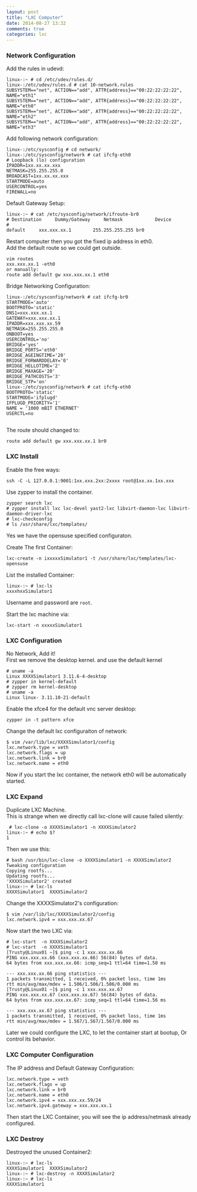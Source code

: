 ```yaml
---
layout: post
title: "LXC Computer"
date: 2014-08-27 13:32
comments: true
categories: lxc
---
```

### Network Configuration
Add the rules in udevd:    

```
linux-:~ # cd /etc/udev/rules.d/
linux-:/etc/udev/rules.d # cat 10-network.rules
SUBSYSTEM=="net", ACTION=="add", ATTR{address}=="00:22:22:22:22", NAME="eth1"
SUBSYSTEM=="net", ACTION=="add", ATTR{address}=="00:22:22:22:22", NAME="eth0"
SUBSYSTEM=="net", ACTION=="add", ATTR{address}=="00:22:22:22:22", NAME="eth2"
SUBSYSTEM=="net", ACTION=="add", ATTR{address}=="00:22:22:22:22", NAME="eth3"

```
Add following network configuration:    

```
linux-:/etc/sysconfig # cd network/
linux-:/etc/sysconfig/network # cat ifcfg-eth0
# Loopback (lo) configuration
IPADDR=1xx.xx.xx.xxx
NETMASK=255.255.255.0
BROADCAST=1xx.xx.xx.xxx
STARTMODE=auto
USERCONTROL=yes
FIREWALL=no

```
Default Gateway Setup:    

```
linux-:~ # cat /etc/sysconfig/network/ifroute-br0
# Destination     Dummy/Gateway     Netmask            Device
#
default		xxx.xxx.xx.1	    255.255.255.255	br0

```
Restart computer then you got the fixed ip address in eth0.    
Add the default route so we could get outside.    

```
vim routes
xxx.xxx.xx.1 -eth0 
or manually: 
route add default gw xxx.xxx.xx.1 eth0

```

Bridge Networking Configuration:    

```
linux-:/etc/sysconfig/network # cat ifcfg-br0
STARTMODE='auto'
BOOTPROTO='static'
DNS1=xxx.xxx.xx.1
GATEWAY=xxx.xxx.xx.1
IPADDR=xxx.xxx.xx.59
NETMASK=255.255.255.0
ONBOOT=yes
USERCONTROL='no'
BRIDGE='yes'
BRIDGE_PORTS='eth0'
BRIDGE_AGEINGTIME='20'
BRIDGE_FORWARDDELAY='0'
BRIDGE_HELLOTIME='2'
BRIDGE_MAXAGE='20'
BRIDGE_PATHCOSTS='3'
BRIDGE_STP='on'
linux-:/etc/sysconfig/network # cat ifcfg-eth0
BOOTPROTO='static'
STARTMODE='ifplugd'
IFPLUGD_PRIORITY='1'
NAME = '1000 mBIT ETHERNET'
USERCTL=no


```
The route should changed to:     

```
route add default gw xxx.xxx.xx.1 br0

```

### LXC Install
Enable the free ways:    

```
ssh -C -L 127.0.0.1:9001:1xx.xxx.2xx:2xxxx root@1xx.xx.1xx.xxx

```
Use zypper to install the container.    

```
zypper search lxc
# zypper install lxc lxc-devel yast2-lxc libvirt-daemon-lxc libvirt-daemon-driver-lxc
# lxc-checkconfig 
# ls /usr/share/lxc/templates/

```
Yes we have the opensuse specified configuraton.    

Create The first Container:     

```
lxc-create -n ixxxxxSimulator1 -t /usr/share/lxc/templates/lxc-opensuse

```
List the installed Container:    

```
linux-:~ # lxc-ls
xxxxhxxSimulator1

```
Username and password are `root`.    

Start the lxc machine via:    

```
lxc-start -n xxxxxSimulator1

```

### LXC Configuration
No Network, Add it!    
First we remove the desktop kernel. and use the default kernel    

```
# uname -a
Linux XXXXSimulator1 3.11.6-4-desktop 
# zypper in kernel-default
# zypper rm kernel-desktop
# uname -a
Linux linux- 3.11.10-21-default

```

Enable the xfce4 for the default vnc server desktop:    

```
zypper in -t pattern xfce

```

Change the default lxc configuraiton of network:     

```
$ vim /var/lib/lxc/XXXXSimulator1/config
lxc.network.type = veth
lxc.network.flags = up
lxc.network.link = br0
lxc.network.name = eth0

```
Now if you start the lxc container, the network eth0 will be automatically started.    

### LXC Expand 
Duplicate LXC Machine.     
This is strange when we directly call lxc-clone will cause failed silently:    

```
 # lxc-clone -o XXXXSimulator1 -n XXXXSimulator2
linux-:~ # echo $?
1

```
Then we use this:     

```
# bash /usr/bin/lxc-clone -o XXXXSimulator1 -n XXXXSimulator2
Tweaking configuration
Copying rootfs...
Updating rootfs...
'XXXXSimulator2' created
linux-:~ # lxc-ls
XXXXSimulator1  XXXXSimulator2

```
Change the XXXXSimulator2's configuration:    

```
$ vim /var/lib/lxc/XXXXSimulator2/config
lxc.network.ipv4 = xxx.xxx.xx.67

```
Now start the two LXC via:    

```
# lxc-start  -n XXXXSimulator2
# lxc-start  -n XXXXSimulator1
[Trusty@Linux01 ~]$ ping -c 1 xxx.xxx.xx.66
PING xxx.xxx.xx.66 (xxx.xxx.xx.66) 56(84) bytes of data.
64 bytes from xxx.xxx.xx.66: icmp_seq=1 ttl=64 time=1.50 ms

--- xxx.xxx.xx.66 ping statistics ---
1 packets transmitted, 1 received, 0% packet loss, time 1ms
rtt min/avg/max/mdev = 1.506/1.506/1.506/0.000 ms
[Trusty@Linux01 ~]$ ping -c 1 xxx.xxx.xx.67
PING xxx.xxx.xx.67 (xxx.xxx.xx.67) 56(84) bytes of data.
64 bytes from xxx.xxx.xx.67: icmp_seq=1 ttl=64 time=1.56 ms

--- xxx.xxx.xx.67 ping statistics ---
1 packets transmitted, 1 received, 0% packet loss, time 1ms
rtt min/avg/max/mdev = 1.567/1.567/1.567/0.000 ms

```

Later we could configure the LXC, to let the container start at bootup, Or control its behavior.    

### LXC Computer Configuration
The IP address and Default Gateway Configuration:    

```
lxc.network.type = veth
lxc.network.flags = up
lxc.network.link = br0
lxc.network.name = eth0
lxc.network.ipv4 = xxx.xxx.xx.59/24
lxc.network.ipv4.gateway = xxx.xxx.xx.1

```
Then start the LXC Container, you will see the ip address/netmask already configured.    

### LXC Destroy
Destroyed the unused Container2:    

```
linux-:~ # lxc-ls
XXXXSimulator1  XXXXSimulator2
linux-:~ # lxc-destroy -n XXXXSimulator2
linux-:~ # lxc-ls
XXXXSimulator1

```

